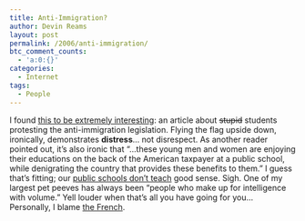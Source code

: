 ```yaml
---
title: Anti-Immigration?
author: Devin Reams
layout: post
permalink: /2006/anti-immigration/
btc_comment_counts:
  - 'a:0:{}'
categories:
  - Internet
tags:
  - People
---
```

I found [this to be extremely interesting][1]: an article about <strike>stupid</strike> students protesting the anti-immigration legislation. Flying the flag upside down, ironically, demonstrates **distress**&#8230; not disrespect. As another reader pointed out, it&#8217;s also ironic that &#8220;&#8230;these young men and women are enjoying their educations on the back of the American taxpayer at a public school, while denigrating the country that provides these benefits to them.&#8221; I guess that&#8217;s fitting; our [public schools don&#8217;t teach][2] good sense. Sigh. One of my largest pet peeves has always been &#8220;people who make up for intelligence with volume.&#8221; Yell louder when that&#8217;s all you have going for you&#8230; Personally, I blame [the French][3].

 [1]: http://michellemalkin.com/archives/004869.htm
 [2]: http://devin.reams.me/2006/education-sucks/
 [3]: http://devin.reams.me/2006/french-strikes/